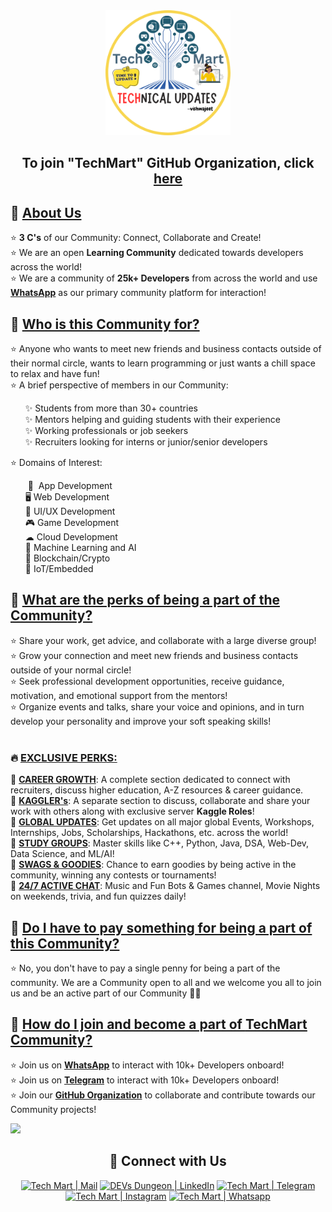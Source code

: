 <div align=center>

<img src="https://github.com/TechMart-Pune/.github/blob/main/profile/images/Logo.png" width=200 height=200>

</div>
<h2 align="center"> To join "TechMart" GitHub Organization, click <a href="https://github.com/TechMart-Pune/support/issues/new?assignees=&labels=invite+me&template=invitation.yml&title=Please+invite+me+to+the+TechMart+GitHub+Community+Organization" >here</a> </h2>
<h2>📌 <ins>About Us</ins></h2>
<p>
    ⭐ <b>3 C's</b> of our Community: Connect, Collaborate and Create! <br>
    ⭐ We are an open <b>Learning Community</b> dedicated towards developers across the world! <br>
    ⭐ We are a community of <b>25k+ Developers</b> from across the world and use <b><a href="https://whatsapp.com/channel/0029ValjFriICVfpcV9HFc3b">WhatsApp</a></b> as our primary community platform for interaction! <br>
</p>


<h2>📌 <ins>Who is this Community for?</ins></h2>
<p>
    ⭐ Anyone who wants to meet new friends and business contacts outside of their normal circle, wants to learn programming or just wants a chill space to relax and have fun! <br>
    ⭐ A brief perspective of members in our Community: <br> 
<!-- <p style="text-indent: 200px"> -->
    <ul>
        ✨ Students from more than 30+ countries <br> 
        ✨ Mentors helping and guiding students with their experience <br> 
        ✨ Working professionals or job seekers <br>
        ✨ Recruiters looking for interns or junior/senior developers <br>
     </ul>
    ⭐ Domains of Interest:
    <ul>        
        &nbsp;📱 &nbsp;App Development <br> 
        🖥️ Web Development <br> 
        🎨 UI/UX Development <br> 
        🎮 Game Development <br> 
        ☁  Cloud Development <br> 
        🧠 Machine Learning and AI <br> 
        🔗 Blockchain/Crypto <br> 
        🤖 IoT/Embedded <br> 
    </ul>
</p>
    

<h2>📌 <ins>What are the perks of being a part of the Community?</ins></h2>
<p>
    ⭐ Share your work, get advice, and collaborate with a large diverse group! <br> 
    ⭐ Grow your connection and meet new friends and business contacts outside of your normal circle! <br> 
    ⭐ Seek professional development opportunities, receive guidance, motivation, and emotional support from the mentors! <br> 
    ⭐ Organize events and talks, share your voice and opinions, and in turn develop your personality and improve your soft speaking skills! <br><br> 
    <h3>🔥 <ins>EXCLUSIVE PERKS:</ins></h3>
    🚀 <b><ins>CAREER GROWTH</ins></b>: A complete section dedicated to connect with recruiters, discuss higher education, A-Z resources & career guidance. <br>
    🚀 <b><ins>KAGGLER's</ins></b>: A separate section to discuss, collaborate and share your work with others along with exclusive server <b>Kaggle Roles</b>! <br>
    🚀 <b><ins>GLOBAL UPDATES</ins></b>: Get updates on all major global Events, Workshops, Internships, Jobs, Scholarships, Hackathons, etc. across the world! <br>
    🚀 <b><ins>STUDY GROUPS</ins></b>: Master skills like C++, Python, Java, DSA, Web-Dev, Data Science, and ML/AI! <br>
    🚀 <b><ins>SWAGS & GOODIES</ins></b>: Chance to earn goodies by being active in the community, winning any contests or tournaments! <br>
    🚀 <b><ins>24/7 ACTIVE CHAT</ins></b>: Music and Fun Bots & Games channel, Movie Nights on weekends, trivia, and fun quizzes daily! <br>
</p>


<h2>📌 <ins>Do I have to pay something for being a part of this Community?</ins></h2>
<p>
    ⭐ No, you don't have to pay a single penny for being a part of the community. We are a Community open to all and we welcome you all to join us and be an active part of our Community 🥳🥳
</p>


<h2>📌 <ins>How do I join and become a part of <a href="https://linktr.ee/vishwajeetlondhe">TechMart Community</a>?</ins></h2>
<p>
    ⭐ Join us on <b><a href="https://whatsapp.com/channel/0029ValjFriICVfpcV9HFc3b">WhatsApp</a></b> to interact with 10k+ Developers onboard! <br>
    ⭐ Join us on <b><a href="https://t.me/all_technical_updates">Telegram</a></b> to interact with 10k+ Developers onboard! <br>
    ⭐ Join our <b><a href="https://github.com/TechMart-Pune/support/issues/new?assignees=&labels=invite+me&template=invitation.yml&title=Please+invite+me+to+the+TechMart+GitHub+Community+Organization">GitHub Organization</a></b> to collaborate and contribute towards our Community projects! <br>
</p>

![](https://user-images.githubusercontent.com/73097560/115834477-dbab4500-a447-11eb-908a-139a6edaec5c.gif)

<div align="center">
    
<h2 align="center"> 🔗 Connect with Us </h2>
    
[<img alt="Tech Mart | Mail" width="100px" src="https://img.shields.io/badge/-Gmail-000000?logo=gmail&Color=0A66C2&style=flat-square" />](mailto:punetechmart@gmail.com)
    [<img alt="DEVs Dungeon | LinkedIn" width="100px" src="https://img.shields.io/badge/-LinkedIn-000000?logo=linkedin&Color=0A66C2&style=flat-square" />](https://www.linkedin.com/in/vishwajeetlondhe/)
    [<img alt="Tech Mart | Telegram" width="150px" src="https://img.shields.io/badge/-Telegrarm-000000?logo=Telegram&Color=0A66C2&style=flat-square" />](https://t.me/all_technical_updates)
    [<img alt="Tech Mart | Instagram" width="150px" src="https://img.shields.io/badge/-Instagram-000000?logo=instagram&Color=0A66C2&style=flat-square" />](https://www.instagram.com/all_technical_updates)
    [<img alt="Tech Mart | Whatsapp" width="150px" src="https://img.shields.io/badge/-Whatsapp-000000?logo=whatsapp&Color=0A66C2&style=flat-square" />](https://whatsapp.com/channel/0029ValjFriICVfpcV9HFc3b)
    
</div>


<!-- We have developers from every domain (Web-Dev, App-Dev, ML/AI, Cloud-Dev, Game-Dev, UI/UX, etc.)  who are either looking for <b>jobs, internships</b> or want to <b>grow</b> in their field of interest. Here are some of the awesome thing you will find:
</p>

:one: **Active Community** that rewards **swags :gift:, game pass :video_game:, course coupons :tickets:** etc. based on your server activity!

:two: Learn together & grow your skills with our **Community Members & Mentors** daily :alarm_clock: 

:three: **4.3k+ Members Community** to collaborate on various projects, hackathons, research papers, etc. :person_running: 

:four: **Weekly Live Sessions & Fun Contests** to learn & grow together :muscle: 

:five: Tons of paid **Internship/Job Opportunities** in both tech & non-tech domains :briefcase: 

:six: Get a chance of **"Personal Mentorship"** from Industry Professionals in your field of interest!

<p align = "center">
:book: Collaborate on <b>Open-source Projects</b>  <br>
:sos: <b>Mentors</b> to help in your Domain <b>24/7</b>  <br>
:free: Free <b>Udemy</b> & other Courses Coupons  <br>
:man_technologist: Separate <b>Kaggle/Codechef</b> Community<br>
</p>

<h2 align="center"> Domains: </h3>
<p align = "center">
:globe_with_meridians: Web Development  <br>
:cloud: Cloud Development  <br>
📱 Android Development  <br>
:computer: Competitive Programming/DSA  <br>
:robot: Machine Learning/Data Science  <br>
:heavy_dollar_sign:  Blockchain Development/Cryptocurrency  <br>
</p>

<h2 align="center"> Global News & Information: </h3>
<p align = "center">
:ticket: Global Events, Workshops & Bootcamps Updates  <br>
:trophy: Global Hackathons, Competitions & Free Swags Updates <br>
:briefcase: Global Jobs, Internships, Scholarships & Referral Updates  <br>
:fire: Global International, Sports, Science & Tech News  <br>
</p>


<h2 align="center"> To join "TechMart" GitHub Organization, click <a href="https://github.com/TechMart-Pune/support/issues/new?assignees=&labels=invite+me&template=invitation.yml&title=Please+invite+me+to+the+TechMart+GitHub+Community+Organization" >here</a> </h2>
 -->
